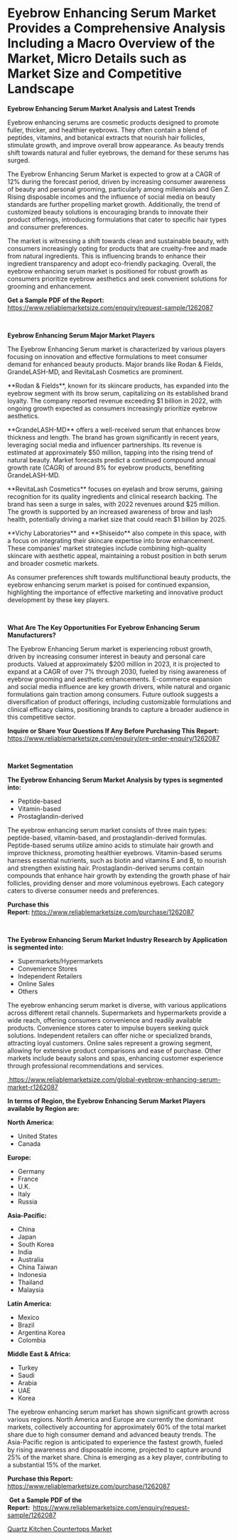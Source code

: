 <p><h1>Eyebrow Enhancing Serum Market Provides a Comprehensive Analysis Including a Macro Overview of the Market, Micro Details such as Market Size and Competitive Landscape</h1></p><p><strong>Eyebrow Enhancing Serum Market Analysis and Latest Trends</strong></p>
<p><p>Eyebrow enhancing serums are cosmetic products designed to promote fuller, thicker, and healthier eyebrows. They often contain a blend of peptides, vitamins, and botanical extracts that nourish hair follicles, stimulate growth, and improve overall brow appearance. As beauty trends shift towards natural and fuller eyebrows, the demand for these serums has surged.</p><p>The Eyebrow Enhancing Serum Market is expected to grow at a CAGR of 12% during the forecast period, driven by increasing consumer awareness of beauty and personal grooming, particularly among millennials and Gen Z. Rising disposable incomes and the influence of social media on beauty standards are further propelling market growth. Additionally, the trend of customized beauty solutions is encouraging brands to innovate their product offerings, introducing formulations that cater to specific hair types and consumer preferences.</p><p>The market is witnessing a shift towards clean and sustainable beauty, with consumers increasingly opting for products that are cruelty-free and made from natural ingredients. This is influencing brands to enhance their ingredient transparency and adopt eco-friendly packaging. Overall, the eyebrow enhancing serum market is positioned for robust growth as consumers prioritize eyebrow aesthetics and seek convenient solutions for grooming and enhancement.</p></p>
<p><strong>Get a Sample PDF of the Report:&nbsp;</strong> <a href="https://www.reliablemarketsize.com/enquiry/request-sample/1262087?utm_campaign=2444&utm_medium=2&utm_source=Github&utm_content=ia&utm_term=05042025&utm_id=eyebrow-enhancing-serum">https://www.reliablemarketsize.com/enquiry/request-sample/1262087</a></p>
<p>&nbsp;</p>
<p><strong>Eyebrow Enhancing Serum Major Market Players</strong></p>
<p><p>The Eyebrow Enhancing Serum market is characterized by various players focusing on innovation and effective formulations to meet consumer demand for enhanced beauty products. Major brands like Rodan & Fields, GrandeLASH-MD, and RevitaLash Cosmetics are prominent. </p><p>**Rodan & Fields**, known for its skincare products, has expanded into the eyebrow segment with its brow serum, capitalizing on its established brand loyalty. The company reported revenue exceeding $1 billion in 2022, with ongoing growth expected as consumers increasingly prioritize eyebrow aesthetics.</p><p>**GrandeLASH-MD** offers a well-received serum that enhances brow thickness and length. The brand has grown significantly in recent years, leveraging social media and influencer partnerships. Its revenue is estimated at approximately $50 million, tapping into the rising trend of natural beauty. Market forecasts predict a continued compound annual growth rate (CAGR) of around 8% for eyebrow products, benefiting GrandeLASH-MD.</p><p>**RevitaLash Cosmetics** focuses on eyelash and brow serums, gaining recognition for its quality ingredients and clinical research backing. The brand has seen a surge in sales, with 2022 revenues around $25 million. The growth is supported by an increased awareness of brow and lash health, potentially driving a market size that could reach $1 billion by 2025.</p><p>**Vichy Laboratories** and **Shiseido** also compete in this space, with a focus on integrating their skincare expertise into brow enhancement. These companies’ market strategies include combining high-quality skincare with aesthetic appeal, maintaining a robust position in both serum and broader cosmetic markets.</p><p>As consumer preferences shift towards multifunctional beauty products, the eyebrow enhancing serum market is poised for continued expansion, highlighting the importance of effective marketing and innovative product development by these key players.</p></p>
<p>&nbsp;</p>
<p><strong>What Are The Key Opportunities For Eyebrow Enhancing Serum Manufacturers?</strong></p>
<p><p>The Eyebrow Enhancing Serum market is experiencing robust growth, driven by increasing consumer interest in beauty and personal care products. Valued at approximately $200 million in 2023, it is projected to expand at a CAGR of over 7% through 2030, fueled by rising awareness of eyebrow grooming and aesthetic enhancements. E-commerce expansion and social media influence are key growth drivers, while natural and organic formulations gain traction among consumers. Future outlook suggests a diversification of product offerings, including customizable formulations and clinical efficacy claims, positioning brands to capture a broader audience in this competitive sector.</p></p>
<p><strong>Inquire or Share Your Questions If Any Before Purchasing This Report:</strong> <a href="https://www.reliablemarketsize.com/enquiry/pre-order-enquiry/1262087?utm_campaign=2444&utm_medium=2&utm_source=Github&utm_content=ia&utm_term=05042025&utm_id=eyebrow-enhancing-serum">https://www.reliablemarketsize.com/enquiry/pre-order-enquiry/1262087</a></p>
<p>&nbsp;</p>
<p><strong>Market Segmentation</strong></p>
<p><strong>The Eyebrow Enhancing Serum Market Analysis by types is segmented into:</strong></p>
<p><ul><li>Peptide-based</li><li>Vitamin-based</li><li>Prostaglandin-derived</li></ul></p>
<p><p>The eyebrow enhancing serum market consists of three main types: peptide-based, vitamin-based, and prostaglandin-derived formulas. Peptide-based serums utilize amino acids to stimulate hair growth and improve thickness, promoting healthier eyebrows. Vitamin-based serums harness essential nutrients, such as biotin and vitamins E and B, to nourish and strengthen existing hair. Prostaglandin-derived serums contain compounds that enhance hair growth by extending the growth phase of hair follicles, providing denser and more voluminous eyebrows. Each category caters to diverse consumer needs and preferences.</p></p>
<p><strong>Purchase this Report:&nbsp;</strong><a href="https://www.reliablemarketsize.com/purchase/1262087?utm_campaign=2444&utm_medium=2&utm_source=Github&utm_content=ia&utm_term=05042025&utm_id=eyebrow-enhancing-serum">https://www.reliablemarketsize.com/purchase/1262087</a></p>
<p>&nbsp;</p>
<p><strong>The Eyebrow Enhancing Serum Market Industry Research by Application is segmented into:</strong></p>
<p><ul><li>Supermarkets/Hypermarkets</li><li>Convenience Stores</li><li>Independent Retailers</li><li>Online Sales</li><li>Others</li></ul></p>
<p><p>The eyebrow enhancing serum market is diverse, with various applications across different retail channels. Supermarkets and hypermarkets provide a wide reach, offering consumers convenience and readily available products. Convenience stores cater to impulse buyers seeking quick solutions. Independent retailers can offer niche or specialized brands, attracting loyal customers. Online sales represent a growing segment, allowing for extensive product comparisons and ease of purchase. Other markets include beauty salons and spas, enhancing customer experience through professional recommendations and services.</p></p>
<p><a href="https://www.reliablemarketsize.com/global-eyebrow-enhancing-serum-market-r1262087?utm_campaign=2444&utm_medium=2&utm_source=Github&utm_content=ia&utm_term=05042025&utm_id=eyebrow-enhancing-serum">&nbsp;https://www.reliablemarketsize.com/global-eyebrow-enhancing-serum-market-r1262087</a></p>
<p><strong>In terms of Region, the Eyebrow Enhancing Serum Market Players available by Region are:</strong></p>
<p>
    <p> <strong> North America: </strong>
        <ul>
            <li>United States</li>
            <li>Canada</li>
        </ul>
        </p> 
    <p> <strong> Europe: </strong>
        <ul>
            <li>Germany</li>
            <li>France</li>
            <li>U.K.</li>
            <li>Italy</li>
            <li>Russia</li>
        </ul>
        </p> 
    <p> <strong> Asia-Pacific: </strong>
        <ul>
            <li>China</li>
            <li>Japan</li>
            <li>South Korea</li>
            <li>India</li>
            <li>Australia</li>
            <li>China Taiwan</li>
            <li>Indonesia</li>
            <li>Thailand</li>
            <li>Malaysia</li>
        </ul>
        </p> 
    <p> <strong> Latin America: </strong>
        <ul>
            <li>Mexico</li>
            <li>Brazil</li>
            <li>Argentina Korea</li>
            <li>Colombia</li>
        </ul>
        </p> 
    <p> <strong> Middle East & Africa: </strong>
        <ul>
            <li>Turkey</li>
            <li>Saudi</li>
            <li>Arabia</li>
            <li>UAE</li>
            <li>Korea</li>
        </ul>
    </p>
    </p>
<p><p>The eyebrow enhancing serum market has shown significant growth across various regions. North America and Europe are currently the dominant markets, collectively accounting for approximately 60% of the total market share due to high consumer demand and advanced beauty trends. The Asia-Pacific region is anticipated to experience the fastest growth, fueled by rising awareness and disposable income, projected to capture around 25% of the market share. China is emerging as a key player, contributing to a substantial 15% of the market.</p></p>
<p><strong>Purchase this Report: </strong><a href="https://www.reliablemarketsize.com/purchase/1262087?utm_campaign=2444&utm_medium=2&utm_source=Github&utm_content=ia&utm_term=05042025&utm_id=eyebrow-enhancing-serum">https://www.reliablemarketsize.com/purchase/1262087</a></p>
<p>&nbsp;<strong>Get a Sample PDF of the Report:&nbsp;&nbsp;</strong><a href="https://www.reliablemarketsize.com/enquiry/request-sample/1262087?utm_campaign=2444&utm_medium=2&utm_source=Github&utm_content=ia&utm_term=05042025&utm_id=eyebrow-enhancing-serum">https://www.reliablemarketsize.com/enquiry/request-sample/1262087</a></p>
<p><strong></strong></p>
<p><p><a href="https://github.com/WashimHussain441/Market-Research-Report-List-2/blob/main/quartz-kitchen-countertops-market.md?utm_campaign=2444&utm_medium=2&utm_source=Github&utm_content=ia&utm_term=05042025&utm_id=eyebrow-enhancing-serum">Quartz Kitchen Countertops Market</a></p></p>